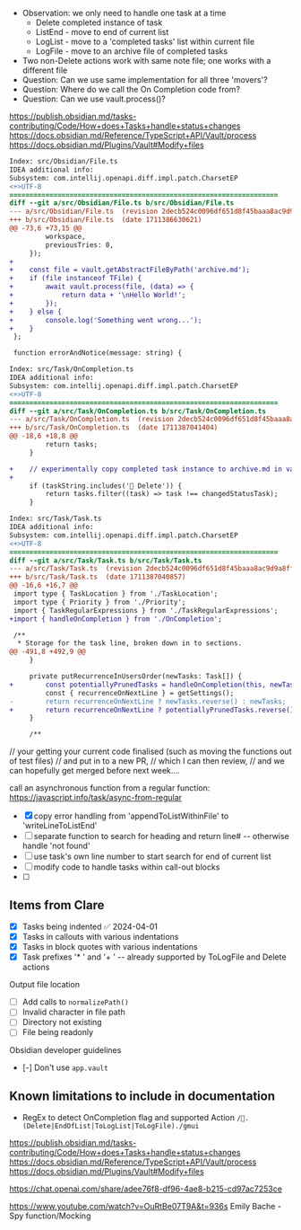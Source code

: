 - Observation: we only need to handle one task at a time
  - Delete completed instance of task
  - ListEnd - move to end of current list
  - LogList - move to a 'completed tasks' list within current file
  - LogFile - move to an archive file of completed tasks
- Two non-Delete actions work with same note file; one works with a different file
- Question:  Can we use same implementation for all three 'movers'?
- Question:  Where do we call the On Completion code from?
- Question:  Can we use vault.process()?

https://publish.obsidian.md/tasks-contributing/Code/How+does+Tasks+handle+status+changes
https://docs.obsidian.md/Reference/TypeScript+API/Vault/process
https://docs.obsidian.md/Plugins/Vault#Modify+files

```diff
Index: src/Obsidian/File.ts
IDEA additional info:
Subsystem: com.intellij.openapi.diff.impl.patch.CharsetEP
<+>UTF-8
===================================================================
diff --git a/src/Obsidian/File.ts b/src/Obsidian/File.ts
--- a/src/Obsidian/File.ts	(revision 2decb524c0096df651d8f45baaa8ac9d9a8ff07c)
+++ b/src/Obsidian/File.ts	(date 1711386630621)
@@ -73,6 +73,15 @@
         workspace,
         previousTries: 0,
     });
+
+    const file = vault.getAbstractFileByPath('archive.md');
+    if (file instanceof TFile) {
+        await vault.process(file, (data) => {
+            return data + '\nHello World!';
+        });
+    } else {
+        console.log('Something went wrong...');
+    }
 };

 function errorAndNotice(message: string) {
```

```diff
Index: src/Task/OnCompletion.ts
IDEA additional info:
Subsystem: com.intellij.openapi.diff.impl.patch.CharsetEP
<+>UTF-8
===================================================================
diff --git a/src/Task/OnCompletion.ts b/src/Task/OnCompletion.ts
--- a/src/Task/OnCompletion.ts	(revision 2decb524c0096df651d8f45baaa8ac9d9a8ff07c)
+++ b/src/Task/OnCompletion.ts	(date 1711387041404)
@@ -18,6 +18,8 @@
         return tasks;
     }

+    // experimentally copy completed task instance to archive.md in vault root
+
     if (taskString.includes('🏁 Delete')) {
         return tasks.filter((task) => task !== changedStatusTask);
     }

```

```diff
Index: src/Task/Task.ts
IDEA additional info:
Subsystem: com.intellij.openapi.diff.impl.patch.CharsetEP
<+>UTF-8
===================================================================
diff --git a/src/Task/Task.ts b/src/Task/Task.ts
--- a/src/Task/Task.ts	(revision 2decb524c0096df651d8f45baaa8ac9d9a8ff07c)
+++ b/src/Task/Task.ts	(date 1711387040857)
@@ -16,6 +16,7 @@
 import type { TaskLocation } from './TaskLocation';
 import type { Priority } from './Priority';
 import { TaskRegularExpressions } from './TaskRegularExpressions';
+import { handleOnCompletion } from './OnCompletion';

 /**
  * Storage for the task line, broken down in to sections.
@@ -491,8 +492,9 @@
     }

     private putRecurrenceInUsersOrder(newTasks: Task[]) {
+        const potentiallyPrunedTasks = handleOnCompletion(this, newTasks);
         const { recurrenceOnNextLine } = getSettings();
-        return recurrenceOnNextLine ? newTasks.reverse() : newTasks;
+        return recurrenceOnNextLine ? potentiallyPrunedTasks.reverse() : potentiallyPrunedTasks;
     }

     /**

```

// your getting your current code finalised (such as moving the functions out of test files)
// and put in to a new PR,
// which I can then review,
// and we can hopefully get merged before next week....

call an  asynchronous function from a regular function:  https://javascript.info/task/async-from-regular

- [x] copy error handling from 'appendToListWithinFile' to 'writeLineToListEnd'
- [ ] separate function to search for heading and return line# -- otherwise handle 'not found'
- [ ] use task's own line number to start search for end of current list
- [ ] modify code to handle tasks within call-out blocks
- [ ]

## Items from Clare
- [x] Tasks being indented ✅ 2024-04-01
- [x] Tasks in callouts with various indentations
- [x] Tasks in block quotes with various indentations
- [x] Task prefixes '* ' and '+ ' -- already supported by ToLogFile and Delete actions

Output file location

- [ ] Add calls to `normalizePath()`
- [ ] Invalid character in file path
- [ ] Directory not existing
- [ ] File being readonly

Obsidian developer guidelines

- [-] Don't use `app.vault`


## Known limitations to include in documentation


- RegEx to detect OnCompletion flag and supported Action
`/🏁.(Delete|EndOfList|ToLogList|ToLogFile)./gmui`

https://publish.obsidian.md/tasks-contributing/Code/How+does+Tasks+handle+status+changes
https://docs.obsidian.md/Reference/TypeScript+API/Vault/process
https://docs.obsidian.md/Plugins/Vault#Modify+files


https://chat.openai.com/share/adee76f8-df96-4ae8-b215-cd97ac7253ce

https://www.youtube.com/watch?v=OuRtBe07T9A&t=936s  Emily Bache - Spy function/Mocking

